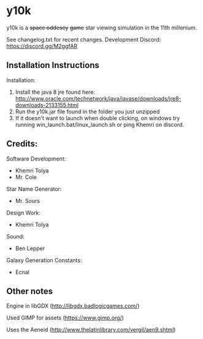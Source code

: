 # y10k

y10k is a ~~space oddesey~~ ~~game~~ star viewing simulation in the 11th millenium.

See changelog.txt for recent changes.
Development Discord: https://discord.gg/M2ggfAR

## Installation Instructions

Installation:

1. Install the java 8 jre found here: http://www.oracle.com/technetwork/java/javase/downloads/jre8-downloads-2133155.html
2. Run the y10k.jar file found in the folder you just unzipped
3. If it doesn't want to launch when double clicking, on windows try running win_launch.bat/linux_launch.sh or ping Khemri on discord.

## Credits:

Software Development:
 - Khemri Tolya
 - Mr. Cole

Star Name Generator:
 - Mr. Sours

Design Work:
 - Khemri Tolya

Sound:
 - Ben Lepper

Galaxy Generation Constants:
  - Ecnal 
 
## Other notes 
 
Engine in libGDX (http://libgdx.badlogicgames.com/)

Used GIMP for assets (https://www.gimp.org/)

Uses the Aeneid (http://www.thelatinlibrary.com/vergil/aen9.shtml)